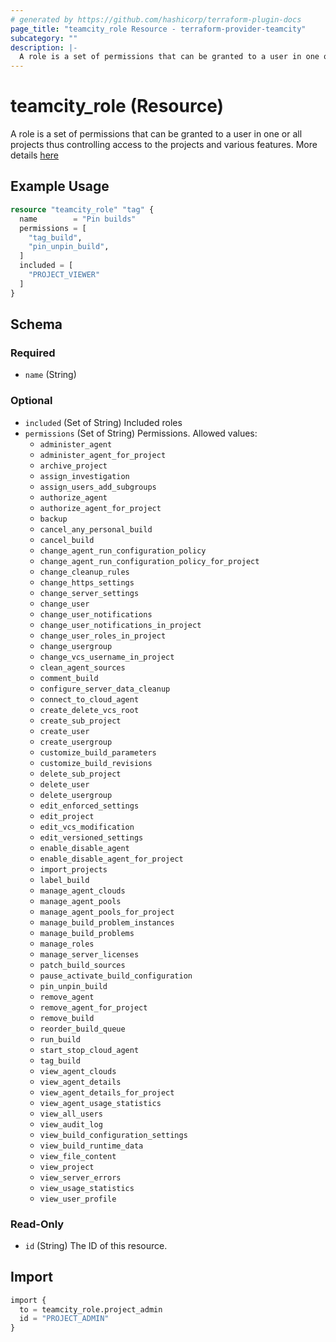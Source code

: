 ```yaml
---
# generated by https://github.com/hashicorp/terraform-plugin-docs
page_title: "teamcity_role Resource - terraform-provider-teamcity"
subcategory: ""
description: |-
  A role is a set of permissions that can be granted to a user in one or all projects thus controlling access to the projects and various features. More details here https://www.jetbrains.com/help/teamcity/managing-roles-and-permissions.html#Managing+Roles
---
```


# teamcity_role (Resource)

A role is a set of permissions that can be granted to a user in one or all projects thus controlling access to the projects and various features. More details [here](https://www.jetbrains.com/help/teamcity/managing-roles-and-permissions.html#Managing+Roles)

## Example Usage

```terraform
resource "teamcity_role" "tag" {
  name        = "Pin builds"
  permissions = [
    "tag_build",
    "pin_unpin_build",
  ]
  included = [
    "PROJECT_VIEWER"
  ]
}
```

## Schema

### Required

- `name` (String)

### Optional

- `included` (Set of String) Included roles
- `permissions` (Set of String) Permissions. Allowed values:
  - `administer_agent`
  - `administer_agent_for_project`
  - `archive_project`
  - `assign_investigation`
  - `assign_users_add_subgroups`
  - `authorize_agent`
  - `authorize_agent_for_project`
  - `backup`
  - `cancel_any_personal_build`
  - `cancel_build`
  - `change_agent_run_configuration_policy`
  - `change_agent_run_configuration_policy_for_project`
  - `change_cleanup_rules`
  - `change_https_settings`
  - `change_server_settings`
  - `change_user`
  - `change_user_notifications`
  - `change_user_notifications_in_project`
  - `change_user_roles_in_project`
  - `change_usergroup`
  - `change_vcs_username_in_project`
  - `clean_agent_sources`
  - `comment_build`
  - `configure_server_data_cleanup`
  - `connect_to_cloud_agent`
  - `create_delete_vcs_root`
  - `create_sub_project`
  - `create_user`
  - `create_usergroup`
  - `customize_build_parameters`
  - `customize_build_revisions`
  - `delete_sub_project`
  - `delete_user`
  - `delete_usergroup`
  - `edit_enforced_settings`
  - `edit_project`
  - `edit_vcs_modification`
  - `edit_versioned_settings`
  - `enable_disable_agent`
  - `enable_disable_agent_for_project`
  - `import_projects`
  - `label_build`
  - `manage_agent_clouds`
  - `manage_agent_pools`
  - `manage_agent_pools_for_project`
  - `manage_build_problem_instances`
  - `manage_build_problems`
  - `manage_roles`
  - `manage_server_licenses`
  - `patch_build_sources`
  - `pause_activate_build_configuration`
  - `pin_unpin_build`
  - `remove_agent`
  - `remove_agent_for_project`
  - `remove_build`
  - `reorder_build_queue`
  - `run_build`
  - `start_stop_cloud_agent`
  - `tag_build`
  - `view_agent_clouds`
  - `view_agent_details`
  - `view_agent_details_for_project`
  - `view_agent_usage_statistics`
  - `view_all_users`
  - `view_audit_log`
  - `view_build_configuration_settings`
  - `view_build_runtime_data`
  - `view_file_content`
  - `view_project`
  - `view_server_errors`
  - `view_usage_statistics`
  - `view_user_profile`


### Read-Only

- `id` (String) The ID of this resource.

## Import

```terraform
import {
  to = teamcity_role.project_admin
  id = "PROJECT_ADMIN"
}
```
